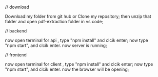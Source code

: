 // download

Download my folder from git hub or Clone my repository;
then unzip that folder and open pdf-extraction folder in vs code;

// backend

now open terminal for api , type "npm install" and clcik enter;
now type "npm start", and clcik enter. now server is running;

// frontend

now open terminal for client , type "npm install" and clcik enter;
now type "npm start", and clcik enter. now the browser will be opening;
